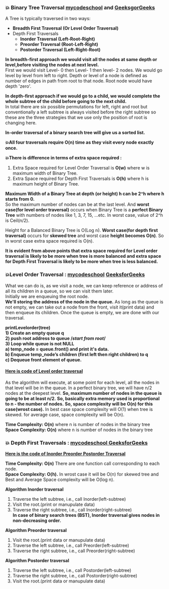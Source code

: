 ### :boom: Binary Tree Traversal [mycodeschool](https://www.youtube.com/watch?v=9RHO6jU--GU&list=PL-pUjcDnciX3Z5AEE8HHRrcfj-987Ia94&index=8) and [GeeksgorGeeks](https://www.geeksforgeeks.org/bfs-vs-dfs-binary-tree/)    
A Tree is typically traversed in two ways:   
 * **Breadth First Traversal (Or Level Order Traversal)**     
 * Depth First Traversals  
   * **Inorder Traversal (Left-Root-Right)**    
   * **Preorder Traversal (Root-Left-Right)**     
   * **Postorder Traversal (Left-Right-Root)**  
   
**In breadth-first approach we would visit all the nodes at same depth or level,before visiting the nodes at next level.**   
First we would visit Level- 0 then Level- 1 then level- 2 nodes. We would go level by level from left to right. Depth or level of a node is defined as number of edges in path from root to that node. Root node would have depth 'zero'.  

**In depth-first approach if we would go to a child, we would complete the whole subtree of the child before going to the next child.**   
In total there are six possible permutations for left, right and root but conventionally 
a left subtree is always visited before the right subtree so these are the three strategies that we use only the position of root is 
changing here.   

**In-order traversal of a binary search tree will give us a sorted list.**  

**:boom:All four traversals require O(n) time as they visit every node exactly once.**   

**:boom:There is difference in terms of extra space required :**   
1. Extra Space required for Level Order Traversal is **O(w)** where w is maximum width of Binary Tree.  
2. Extra Space required for Depth First Traversals is **O(h)** where h is maximum height of Binary Tree.   

**Maximum Width of a Binary Tree at depth (or height) h can be 2^h where h starts from 0.**  
So the maximum number of nodes can be at the last level. And **worst case(for level order traversal)** occurs when Binary Tree is a **perfect Binary Tree** with numbers of nodes like 1, 3, 7, 15, …etc. In worst case, value of 2^h is Ceil(n/2).    

Height for a Balanced Binary Tree is O(Log n). **Worst case(for depth first traversal)** occurs for **skewed tree** and worst case **height becomes O(n)**.
So in worst case extra space required is O(n).      

**It is evident from above points that extra space required for Level order traversal is likely to be more when tree is more balanced and extra space for Depth First Traversal is likely to be more when tree is less balanced.**   

### :boom:Level Order Traversal : [mycodeschool](https://www.youtube.com/watch?v=86g8jAQug04&list=PL-pUjcDnciX3Z5AEE8HHRrcfj-987Ia94&index=9) [ GeeksforGeeks](https://www.geeksforgeeks.org/level-order-tree-traversal/)   
What we can do is, as we visit a node, we can keep reference or address of all its children in a queue, so we can visit them later.   
Initially we are enqueuing the root node.   
**We'll storing the address of the node in the queue.** As long as the queue is not empty, we can take out a node from the front, visit it(print data) and then enqueue its children. Once the queue is empty, we are done with our traversal.      

**printLevelorder(tree)**      
**1) Create an empty queue q**   
**2) push root address to queue  /*start from root*/**    
**3) Loop while queue is not NULL**    
    **a) temp_node = queue.front() and print it's data.**    
    **b) Enqueue temp_node’s children (first left then right children) to q**    
    **c) Dequeue front element of queue.**     

#### [Here is code of Level order traversal](https://github.com/Durjoy001/Data-Structure-and-Algorithms/blob/master/Tree/Binary%20Tree/Binary%20tree%20traversal/Level%20Order%20Traversal123.cpp)  
As the algorithm will execute, at some point for each level, all the nodes 
in that level will be in the queue. In a perfect binary tree, we will have n/2 nodes at the deepest level. 
**So, maximum number of nodes in the queue is going to be at least n/2.** 
**So, basically extra memory used is proportional to n - the number of nodes.** 
**So, space complexity will be O(n) for this case(wrost case).** 
In best case space complexity will O(1) when tree is skewed.
for average case, space complexity will be O(n).      

**Time Complexity: O(n)** where n is number of nodes in the binary tree  
**Space Complexity: O(n)** where n is number of nodes in the binary tree    

### :boom: Depth First Traversals : [mycodeschool](https://www.youtube.com/watch?v=gm8DUJJhmY4&list=PL-pUjcDnciX3Z5AEE8HHRrcfj-987Ia94&index=10)[ GeeksforGeeks](https://www.geeksforgeeks.org/tree-traversals-inorder-preorder-and-postorder/)   
**[Here is the code of Inorder Preorder Postorder Traversal](https://github.com/Durjoy001/Data-Structure-and-Algorithms/blob/master/Tree/Binary%20Tree/Binary%20tree%20traversal/Inorder_Preorder_Postorder.cpp)**    

**Time Complexity: O(n)** There are one function call corresponding to each node.  
**Space Complexity: O(h).** In wrost case it will be O(n) for skewed tree and Best and Average Space complexity will be O(log n).     

**Algorithm Inorder traversal**  
   1. Traverse the left subtree, i.e., call Inorder(left-subtree)   
   2. Visit the root.(print or manupulate data)       
   3. Traverse the right subtree, i.e., call Inorder(right-subtree)    
**In case of binary search trees (BST), Inorder traversal gives nodes in non-decreasing order.**    

**Algorithm Preorder traversal**   
   1. Visit the root.(print data or manupulate data)     
   2. Traverse the left subtree, i.e., call Preorder(left-subtree)   
   3. Traverse the right subtree, i.e., call Preorder(right-subtree)    
   
**Algorithm Postorder traversal**    
   1. Traverse the left subtree, i.e., call Postorder(left-subtree)   
   2. Traverse the right subtree, i.e., call Postorder(right-subtree)   
   3. Visit the root.(print data or manupulate data)    
 


   




   

